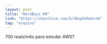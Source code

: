 ```yaml
---
layout: post
title: "HeroBuzz #9"
link: "https://ckarchive.com/b/38uphkhekrn6"
tag: "arquivo"
---
```

700 reais/mês para estudar AWS?
